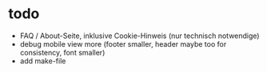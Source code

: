 # todo
- FAQ / About-Seite, inklusive Cookie-Hinweis (nur technisch notwendige)
- debug mobile view more (footer smaller, header maybe too for consistency, font smaller)
- add make-file